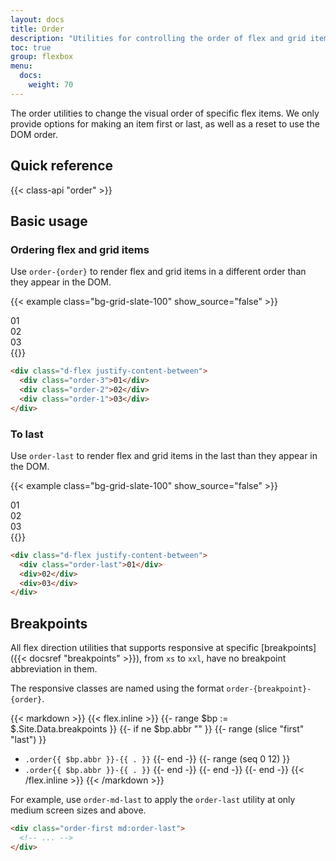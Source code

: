 ```yaml
---
layout: docs
title: Order
description: "Utilities for controlling the order of flex and grid items."
toc: true
group: flexbox
menu:
  docs:
    weight: 70
---
```


The order utilities to change the visual order of specific flex items. We only provide options for making an item first or last, as well as a reset to use the DOM order. 

## Quick reference

{{< class-api "order" >}}

## Basic usage

### Ordering flex and grid items

Use `order-{order}` to render flex and grid items in a different order than they appear in the DOM.

{{< example class="bg-grid-slate-100" show_source="false" >}}
<div class="d-flex justify-content-between rounded">
  <div class="d-flex align-items-center justify-content-center text-bg-primary rounded order-3 bd-w-14 bd-h-14">01</div>
  <div class="d-flex align-items-center justify-content-center text-bg-primary rounded order-2  bd-w-14 bd-h-14">02</div>
  <div class="d-flex align-items-center justify-content-center text-bg-primary rounded order-1 bd-w-14 bd-h-14">03</div>
</div>
{{</ example >}}

```html
<div class="d-flex justify-content-between">
  <div class="order-3">01</div>
  <div class="order-2">02</div>
  <div class="order-1">03</div>
</div>
```

### To last

Use `order-last` to render flex and grid items in the last than they appear in the DOM.

{{< example class="bg-grid-slate-100" show_source="false" >}}
<div class="d-flex justify-content-between rounded">
  <div class="d-flex align-items-center justify-content-center text-bg-primary rounded  order-last bd-w-14 bd-h-14">01</div>
  <div class="d-flex align-items-center justify-content-center text-bg-primary rounded  bd-w-14 bd-h-14 ">02</div>
  <div class="d-flex align-items-center justify-content-center text-bg-primary rounded  bd-w-14 bd-h-14">03</div>
</div>
{{</ example >}}

```html
<div class="d-flex justify-content-between">
  <div class="order-last">01</div>
  <div>02</div>
  <div>03</div>
</div>
```

## Breakpoints

All flex direction utilities that supports responsive at specific [breakpoints]({{< docsref "breakpoints" >}}), from `xs` to `xxl`, have no breakpoint abbreviation in them. 

The responsive classes are named using the format `order-{breakpoint}-{order}`.

{{< markdown >}}
{{< flex.inline >}}
{{- range $bp := $.Site.Data.breakpoints }}
{{- if ne $bp.abbr "" }}
{{- range (slice "first" "last") }}
- `.order{{ $bp.abbr }}-{{ . }}`
{{- end -}}
{{- range (seq 0 12) }}
- `.order{{ $bp.abbr }}-{{ . }}`
{{- end -}}
{{- end -}}
{{- end -}}
{{< /flex.inline >}}
{{< /markdown >}}

For example, use `order-md-last` to apply the `order-last` utility at only medium screen sizes and above.

```html
<div class="order-first md:order-last">
  <!-- ... -->
</div>
```